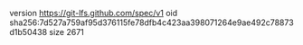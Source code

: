 version https://git-lfs.github.com/spec/v1
oid sha256:7d527a759af95d376115fe78dfb4c423aa398071264e9ae492c78873d1b50438
size 2671
